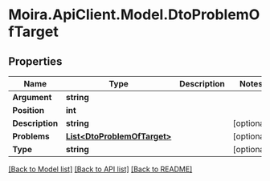# Moira.ApiClient.Model.DtoProblemOfTarget

## Properties

Name | Type | Description | Notes
------------ | ------------- | ------------- | -------------
**Argument** | **string** |  | 
**Position** | **int** |  | 
**Description** | **string** |  | [optional] 
**Problems** | [**List&lt;DtoProblemOfTarget&gt;**](DtoProblemOfTarget.md) |  | [optional] 
**Type** | **string** |  | [optional] 

[[Back to Model list]](../../README.md#documentation-for-models) [[Back to API list]](../../README.md#documentation-for-api-endpoints) [[Back to README]](../../README.md)

